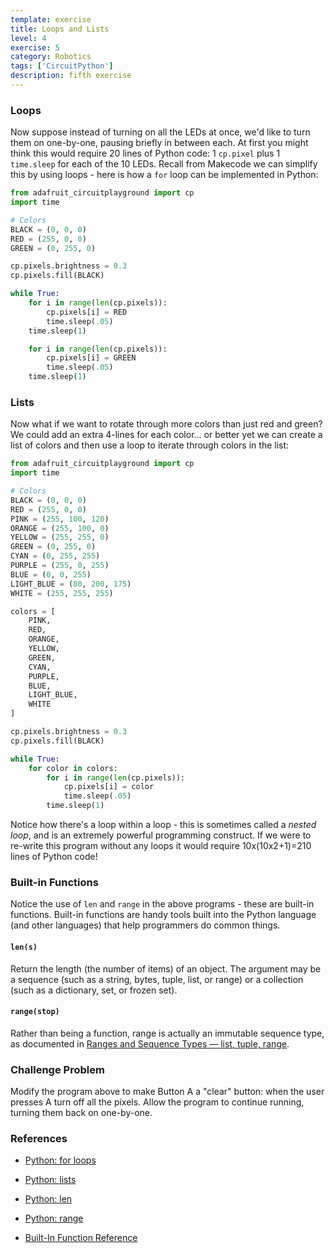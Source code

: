 ```yaml
---
template: exercise
title: Loops and Lists
level: 4
exercise: 5
category: Robotics
tags: ['CircuitPython']
description: fifth exercise
---
```


### Loops

Now suppose instead of turning on all the LEDs at once, we'd like to turn them on one-by-one, pausing briefly in between each. At first you might think this would require 20 lines of Python code: 1 `cp.pixel` plus 1 `time.sleep` for each of the 10 LEDs. Recall from Makecode we can simplify this by using loops - here is how a `for` loop can be implemented in Python:

```python
from adafruit_circuitplayground import cp
import time

# Colors
BLACK = (0, 0, 0)
RED = (255, 0, 0)
GREEN = (0, 255, 0)

cp.pixels.brightness = 0.3
cp.pixels.fill(BLACK)

while True:
    for i in range(len(cp.pixels)):
        cp.pixels[i] = RED
        time.sleep(.05)
    time.sleep(1)

    for i in range(len(cp.pixels)):
        cp.pixels[i] = GREEN
        time.sleep(.05)
    time.sleep(1)
```

### Lists

Now what if we want to rotate through more colors than just red and green? We could add an extra 4-lines for each color... or better yet we can create a list of colors and then use a loop to iterate through colors in the list:

```python
from adafruit_circuitplayground import cp
import time

# Colors
BLACK = (0, 0, 0)
RED = (255, 0, 0)
PINK = (255, 100, 120)
ORANGE = (255, 100, 0)
YELLOW = (255, 255, 0)
GREEN = (0, 255, 0)
CYAN = (0, 255, 255)
PURPLE = (255, 0, 255)
BLUE = (0, 0, 255)
LIGHT_BLUE = (80, 200, 175)
WHITE = (255, 255, 255)

colors = [
    PINK,
    RED,
    ORANGE,
    YELLOW,
    GREEN,
    CYAN,
    PURPLE,
    BLUE,
    LIGHT_BLUE,
    WHITE
]

cp.pixels.brightness = 0.3
cp.pixels.fill(BLACK)

while True:
    for color in colors:
        for i in range(len(cp.pixels)):
            cp.pixels[i] = color
            time.sleep(.05)
        time.sleep(1)
```

Notice how there's a loop within a loop - this is sometimes called a *nested loop*, and is an extremely powerful programming construct. If we were to re-write this program without any loops it would require 10x(10x2+1)=210 lines of Python code!

### Built-in Functions

Notice the use of `len` and `range` in the above programs - these are built-in functions. Built-in functions are handy tools built into the Python language (and other languages) that help programmers do common things.

#### `len(s)`

Return the length (the number of items) of an object. The argument may be a sequence (such as a string, bytes, tuple, list, or range) or a collection (such as a dictionary, set, or frozen set).

#### `range(stop)`

Rather than being a function, range is actually an immutable sequence type, as documented in [Ranges and Sequence Types — list, tuple, range](https://docs.python.org/3/library/stdtypes.html#range).

### Challenge Problem

Modify the program above to make Button A a "clear" button: when the user presses A turn off all the pixels. Allow the program to continue running, turning them back on one-by-one.

### References

- [Python: for loops](https://www.w3schools.com/python/python_for_loops.asp)

- [Python: lists](https://www.w3schools.com/python/python_lists.asp)

- [Python: len](https://www.w3schools.com/python/ref_func_len.asp)

- [Python: range](https://www.w3schools.com/python/ref_func_range.asp)

- [Built-In Function Reference](https://docs.python.org/3/library/functions.html)
